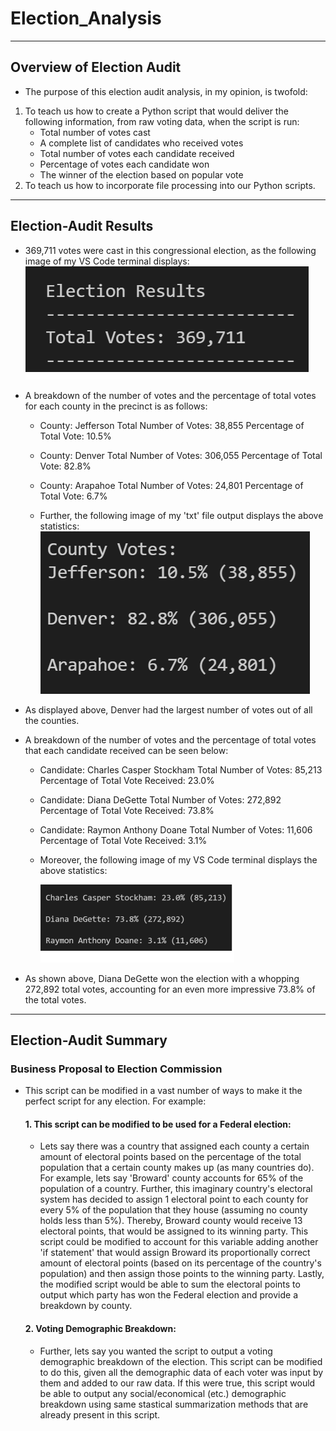# Election_Analysis
---
## Overview of Election Audit 
* The purpose of this election audit analysis, in my opinion, is twofold: 
1. To teach us how to create a Python script that would deliver the following information, from      raw voting data, when the script is run:
   * Total number of votes cast
   * A complete list of candidates who received votes 
   * Total number of votes each candidate received
   * Percentage of votes each candidate won
   * The winner of the election based on popular vote
2. To teach us how to incorporate file processing into our Python scripts. 
---
## Election-Audit Results
* 369,711 votes were cast in this congressional election, as the following image of my VS Code terminal displays: 
![](images/total_votes.png)
* A breakdown of the number of votes and the percentage of total votes for each county in the precinct is as follows:
  * County: Jefferson
    Total Number of Votes: 38,855
    Percentage of Total Vote: 10.5%
    
  * County: Denver
    Total Number of Votes: 306,055
    Percentage of Total Vote: 82.8%
    
  * County: Arapahoe
    Total Number of Votes: 24,801
    Percentage of Total Vote: 6.7%
    
  * Further, the following image of my 'txt' file output displays the above statistics:
    ![](images/county_vote_breakdown.png)
* As displayed above, Denver had the largest number of votes out of all the counties. 
* A breakdown of the number of votes and the percentage of total votes that each candidate received can be seen below:
  * Candidate: Charles Casper Stockham
    Total Number of Votes: 85,213
    Percentage of Total Vote Received: 23.0%
    
  * Candidate: Diana DeGette 
    Total Number of Votes: 272,892
    Percentage of Total Vote Received: 73.8%
    
  * Candidate: Raymon Anthony Doane
    Total Number of Votes: 11,606
    Percentage of Total Vote Received: 3.1%
  
  * Moreover, the following image of my VS Code terminal displays the above statistics:
    
    ![](images/candidate_breakdown.png)
    
* As shown above, Diana DeGette won the election with a whopping 272,892 total votes, accounting for an even more impressive 73.8% of the total votes.
---
## Election-Audit Summary
### Business Proposal to Election Commission
* This script can be modified in a vast number of ways to make it the perfect script for any election. For example:
  #### 1. This script can be modified to be used for a Federal election: 
   * Lets say there was a country that assigned each county a certain amount of electoral points     based on the percentage of the total population that a certain county makes up (as many           countries do). For example, lets say 'Broward' county accounts for 65% of the population of a     country. Further, this imaginary country's electoral system has decided to assign 1 electoral     point to each county for every 5% of the population that they house (assuming no county holds     less than 5%). Thereby, Broward county would receive 13 electoral points, that would be           assigned to its winning party. This script could be modified to account for this variable         adding another 'if statement' that would assign Broward its proportionally correct amount of       electoral points (based on its percentage of the country's population) and then assign those       points to the winning party. Lastly, the modified script would be able to sum the                 electoral points to output which party has won the Federal election and provide a breakdown by     county.
  
  
  #### 2. Voting Demographic Breakdown:
   * Further, lets say you wanted the script to output a voting demographic breakdown of the         election. This script can be modified to do this, given all the demographic data of each voter     was input by them and added to our raw data. If this were true, this script would be able to       output any social/economical (etc.) demographic breakdown using same stastical summarization       methods that are already present in this script.

    
